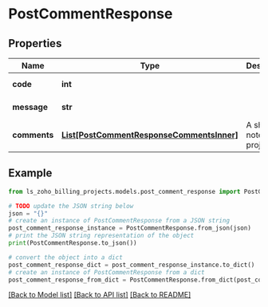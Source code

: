 # PostCommentResponse


## Properties

Name | Type | Description | Notes
------------ | ------------- | ------------- | -------------
**code** | **int** |  | [optional] [readonly] 
**message** | **str** |  | [optional] [readonly] 
**comments** | [**List[PostCommentResponseCommentsInner]**](PostCommentResponseCommentsInner.md) | A short noteon the project | [optional] 

## Example

```python
from ls_zoho_billing_projects.models.post_comment_response import PostCommentResponse

# TODO update the JSON string below
json = "{}"
# create an instance of PostCommentResponse from a JSON string
post_comment_response_instance = PostCommentResponse.from_json(json)
# print the JSON string representation of the object
print(PostCommentResponse.to_json())

# convert the object into a dict
post_comment_response_dict = post_comment_response_instance.to_dict()
# create an instance of PostCommentResponse from a dict
post_comment_response_from_dict = PostCommentResponse.from_dict(post_comment_response_dict)
```
[[Back to Model list]](../README.md#documentation-for-models) [[Back to API list]](../README.md#documentation-for-api-endpoints) [[Back to README]](../README.md)


